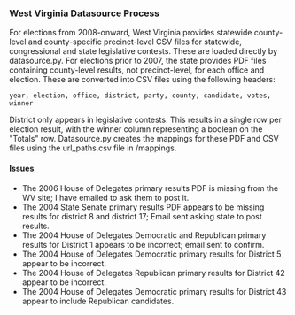 ### West Virginia Datasource Process

For elections from 2008-onward, West Virginia provides statewide county-level and county-specific precinct-level CSV files for statewide, congressional and state legislative contests. These are loaded directly by datasource.py. For elections prior to 2007, the state provides PDF files containing county-level results, not precinct-level, for each office and election. These are converted into CSV files using the following headers:

	year, election, office, district, party, county, candidate, votes, winner

District only appears in legislative contests. This results in a single row per election result, with the winner column representing a boolean on the "Totals" row. Datasource.py creates the mappings for these PDF and CSV files using the url_paths.csv file in /mappings.

#### Issues

* The 2006 House of Delegates primary results PDF is missing from the WV site; I have emailed to ask them to post it.
* The 2004 State Senate primary results PDF appears to be missing results for district 8 and district 17; Email sent asking state to post results.
* The 2004 House of Delegates Democratic and Republican primary results for District 1 appears to be incorrect; email sent to confirm.
* The 2004 House of Delegates Democratic primary results for District 5 appear to be incorrect.
* The 2004 House of Delegates Republican primary results for District 42 appear to be incorrect.
* The 2004 House of Delegates Democratic primary results for District 43 appear to include Republican candidates.
